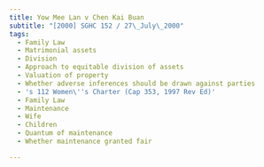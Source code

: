 ```yaml
---
title: Yow Mee Lan v Chen Kai Buan
subtitle: "[2000] SGHC 152 / 27\_July\_2000"
tags:
  - Family Law
  - Matrimonial assets
  - Division
  - Approach to equitable division of assets
  - Valuation of property
  - Whether adverse inferences should be drawn against parties
  - 's 112 Women\''s Charter (Cap 353, 1997 Rev Ed)'
  - Family Law
  - Maintenance
  - Wife
  - Children
  - Quantum of maintenance
  - Whether maintenance granted fair

---
```


